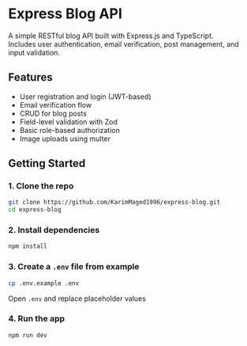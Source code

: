 # Express Blog API

A simple RESTful blog API built with Express.js and TypeScript.  
Includes user authentication, email verification, post management, and input validation.

## Features

- User registration and login (JWT-based)
- Email verification flow
- CRUD for blog posts
- Field-level validation with Zod
- Basic role-based authorization
- Image uploads using multer

## Getting Started

### 1. Clone the repo

```bash
git clone https://github.com/KarimMaged1996/express-blog.git
cd express-blog
```

### 2. Install dependencies

```bash
npm install
```

### 3. Create a `.env` file from example

```bash
cp .env.example .env
```

Open `.env` and replace placeholder values

### 4. Run the app

```bash
npm run dev
```
